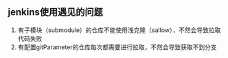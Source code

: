 jenkins使用遇见的问题
---
1. 有子模块（submodule）的仓库不能使用浅克隆（sallow），不然会导致拉取代码失败
2. 有配置gitParameter的仓库每次都需要进行拉取，不然会导致获取不到分支